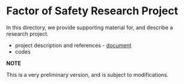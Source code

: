 #  Factor of Safety Research Project

In this directory, we provide supporting material for, and describe a research project.

- project description and references - [document](./FoS-Theory.pdf)
- codes

**NOTE**

This is a very preliminary version, and is subject to modifications. 
